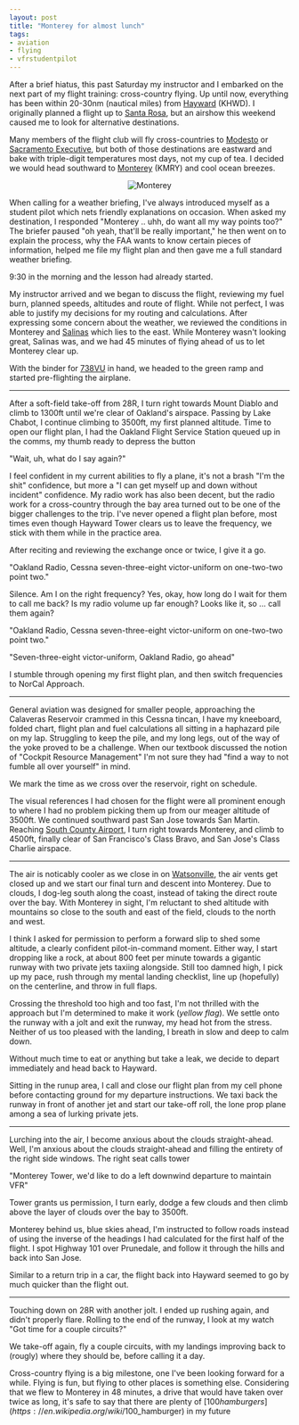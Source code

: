 ```yaml
---
layout: post
title: "Monterey for almost lunch"
tags:
- aviation
- flying
- vfrstudentpilot
---
```


After a brief hiatus, this past Saturday my instructor and I embarked on the
next part of my flight training: cross-country flying. Up until now, everything
has been within 20-30nm (nautical miles) from
[Hayward](http://airnav.com/airport/khwd) (KHWD). I originally planned a flight
up to [Santa Rosa](http://airnav.com/airport/ksts), but an airshow this weekend
caused me to look for alternative destinations.

Many members of the flight club will fly cross-countries to
[Modesto](http://airnav.com/airport/kmod) or [Sacramento
Executive](http://airnav.com/airport/ksac), but both of those destinations are
eastward and bake with triple-digit temperatures most days, not my cup of tea.
I decided we would head southward to [Monterey](http://airnav.com/airport/kmry)
(KMRY) and cool ocean breezes.

<center><img
src="http://agentdero.cachefly.net/unethicalblogger.com/images/kmry.png"
alt="Monterey"/></center>

When calling for a weather briefing, I've always introduced myself as a student
pilot which nets friendly explanations on occasion. When asked my
destination, I responded "Monterey .. uhh, do want all my way points too?" The
briefer paused "oh yeah, that'll be really important," he then went on to
explain the process, why the FAA wants to know certain pieces of information,
helped me file my flight plan and then gave me a full standard weather
briefing.

9:30 in the morning and the lesson had already started.

My instructor arrived and we began to discuss the flight, reviewing my fuel
burn, planned speeds, altitudes and route of flight. While not perfect, I was
able to justify my decisions for my routing and calculations. After expressing
some concern about the weather, we reviewed the conditions in Monterey and
[Salinas](http://airnav.com/airport/ksns) which lies to the east. While
Monterey wasn't looking great, Salinas was, and we had 45 minutes of flying
ahead of us to let Monterey clear up.


With the binder for [738VU](http://www.flickr.com/photos/agentdero/9169914387/)
in hand, we headed to the green ramp and started pre-flighting the airplane.

---

After a soft-field take-off from 28R, I turn right towards Mount Diablo and
climb to 1300ft until we're clear of Oakland's airspace. Passing by Lake
Chabot, I continue climbing to 3500ft, my first planned altitude. Time to open
our flight plan, I had the Oakland Flight Service Station queued up in the
comms, my thumb ready to depress the button

"Wait, uh, what do I say again?"

I feel confident in my current abilities to fly a plane, it's not a brash "I'm
the shit" confidence, but more a "I can get myself up and down without
incident" confidence. My radio work has also been decent, but the radio work
for a cross-country through the bay area turned out to be one of the bigger
challenges to the trip. I've never opened a flight plan before, most times even
though Hayward Tower clears us to leave the frequency, we stick with them while
in the practice area.

After reciting and reviewing the exchange once or twice, I give it a go.

"Oakland Radio, Cessna seven-three-eight victor-uniform on one-two-two point
two."

Silence. Am I on the right frequency? Yes, okay, how long do I wait for them to
call me back? Is my radio volume up far enough? Looks like it, so ... call them
again?


"Oakland Radio, Cessna seven-three-eight victor-uniform on one-two-two point
two."

"Seven-three-eight victor-uniform, Oakland Radio, go ahead"

I stumble through opening my first flight plan, and then switch frequencies to
NorCal Approach.

---

General aviation was designed for smaller people, approaching the Calaveras
Reservoir crammed in this Cessna tincan, I have my kneeboard, folded chart,
flight plan and fuel calculations all sitting in a haphazard pile on my lap.
Struggling to keep the pile, and my long legs, out of the way of the yoke
proved to be a challenge. When our textbook discussed the notion of "Cockpit
Resource Management" I'm not sure they had "find a way to not fumble all over
yourself" in mind.

We mark the time as we cross over the reservoir, right on schedule.


The visual references I had chosen for the flight were all prominent enough to
where I had no problem picking them up from our meager altitude of 3500ft.  We
continued southward past San Jose towards San Martin. Reaching [South County
Airport](http://airnav.com/airport/e16), I turn right towards Monterey, and
climb to 4500ft, finally clear of San Francisco's Class Bravo, and San Jose's
Class Charlie airspace.

---

The air is noticably cooler as we close in on
[Watsonville](http://airnav.com/airport/kwvi), the air vents get closed up and
we start our final turn and descent into Monterey. Due to clouds, I dog-leg
south along the coast, instead of taking the direct route over the bay. With
Monterey in sight, I'm reluctant to shed altitude with mountains so close
to the south and east of the field, clouds to the north and west.

I think I asked for permission to perform a forward slip to shed some altitude,
a clearly confident pilot-in-command moment. Either way, I start dropping like
a rock, at about 800 feet per minute towards a gigantic runway with two private
jets taxiing alongside. Still too damned high, I pick up my pace, rush through
my mental landing checklist, line up (hopefully) on the centerline, and throw
in full flaps.

Crossing the threshold too high and too fast, I'm not thrilled with the
approach but I'm determined to make it work (*yellow flag*). We settle onto the
runway with a jolt and exit the runway, my head hot from the stress. Neither of
us too pleased with the landing, I breath in slow and deep to calm down.

Without much time to eat or anything but take a leak, we decide to depart
immediately and head back to Hayward.

Sitting in the runup area, I call and close our flight plan from my cell phone
before contacting ground for my departure instructions. We taxi back the runway
in front of another jet and start our take-off roll, the lone prop plane among a
sea of lurking private jets.

---

Lurching into the air, I become anxious about the clouds straight-ahead. Well,
I'm anxious about the clouds straight-ahead and filling the entirety of the
right side windows. The right seat calls tower

"Monterey Tower, we'd like to do a left downwind departure to maintain VFR"

Tower grants us permission, I turn early, dodge a few clouds and then climb
above the layer of clouds over the bay to 3500ft.

Monterey behind us, blue skies ahead, I'm instructed to follow roads
instead of using the inverse of the headings I had calculated for the first
half of the flight. I spot Highway 101 over Prunedale, and follow it through
the hills and back into San Jose.

Similar to a return trip in a car, the flight back into Hayward seemed to go by
much quicker than the flight out. 

---

Touching down on 28R with another jolt. I ended up rushing again, and didn't
properly flare. Rolling to the end of the runway, I look at my watch "Got time
for a couple circuits?"

We take-off again, fly a couple circuits, with my landings improving back to
(rougly) where they should be, before calling it a day.

Cross-country flying is a big milestone, one I've been looking forward for a
while. Flying is fun, but flying to other places is something else. Considering
that we flew to Monterey in 48 minutes, a drive that would have taken over
twice as long, it's safe to say that there are plenty of [$100
hamburgers](https://en.wikipedia.org/wiki/$100_hamburger) in my future



